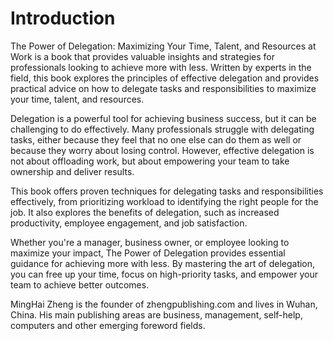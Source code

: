 # Introduction

The Power of Delegation: Maximizing Your Time, Talent, and Resources at Work is a book that provides valuable insights and strategies for professionals looking to achieve more with less. Written by experts in the field, this book explores the principles of effective delegation and provides practical advice on how to delegate tasks and responsibilities to maximize your time, talent, and resources.

Delegation is a powerful tool for achieving business success, but it can be challenging to do effectively. Many professionals struggle with delegating tasks, either because they feel that no one else can do them as well or because they worry about losing control. However, effective delegation is not about offloading work, but about empowering your team to take ownership and deliver results.

This book offers proven techniques for delegating tasks and responsibilities effectively, from prioritizing workload to identifying the right people for the job. It also explores the benefits of delegation, such as increased productivity, employee engagement, and job satisfaction.

Whether you're a manager, business owner, or employee looking to maximize your impact, The Power of Delegation provides essential guidance for achieving more with less. By mastering the art of delegation, you can free up your time, focus on high-priority tasks, and empower your team to achieve better outcomes.

MingHai Zheng is the founder of zhengpublishing.com and lives in Wuhan, China. His main publishing areas are business, management, self-help, computers and other emerging foreword fields.
